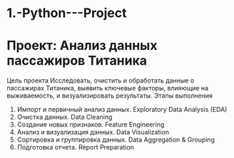 # 1.-Python---Project
# Проект: Анализ данных пассажиров Титаника
Цель проекта
Исследовать, очистить и обработать данные о пассажирах Титаника, выявить ключевые факторы, влияющие на выживаемость, и визуализировать результаты.
Этапы выполнения
1. Импорт и первичный анализ данных. Exploratory Data Analysis (EDA)
2. Очистка данных. Data Cleaning
3. Создание новых признаков. Feature Engineering
4. Анализ и визуализация данных. Data Visualization
5. Сортировка и группировка данных. Data Aggregation & Grouping
6. Подготовка отчета. Report Preparation
